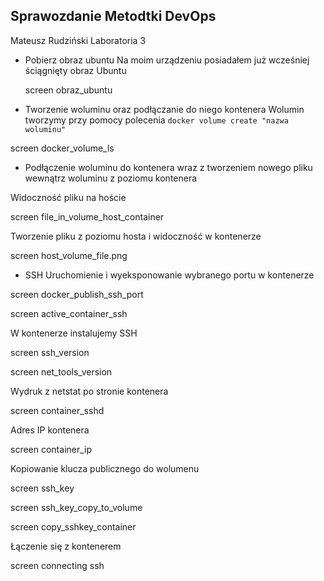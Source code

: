 ﻿

## Sprawozdanie Metodtki DevOps
Mateusz Rudziński
Laboratoria 3

 - Pobierz obraz ubuntu
 Na moim urządzeniu posiadałem już wcześniej ściągnięty obraz Ubuntu
 
	screen obraz_ubuntu
	
 - Tworzenie woluminu oraz podłączanie do niego kontenera 
Wolumin tworzymy przy pomocy polecenia 
`docker volume create "nazwa woluminu"`

screen docker_volume_ls

- Podłączenie woluminu do kontenera wraz z tworzeniem nowego pliku wewnątrz woluminu z poziomu kontenera

Widoczność pliku na hoście

screen file_in_volume_host_container

Tworzenie pliku z poziomu hosta i widoczność w kontenerze

screen host_volume_file.png

- SSH
Uruchomienie i wyeksponowanie wybranego portu w kontenerze

screen docker_publish_ssh_port

screen active_container_ssh

W kontenerze instalujemy SSH

screen ssh_version

screen net_tools_version

Wydruk z netstat po stronie kontenera 

screen container_sshd

Adres IP kontenera

screen container_ip

Kopiowanie klucza publicznego do wolumenu

screen ssh_key

screen ssh_key_copy_to_volume

screen copy_sshkey_container

Łączenie się z kontenerem 

screen connecting ssh
